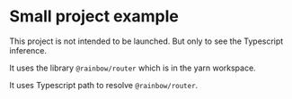 # Small project example

This project is not intended to be launched. But only to see the Typescript inference.

It uses the library `@rainbow/router` which is in the yarn workspace.

It uses Typescript path to resolve `@rainbow/router`.

